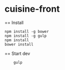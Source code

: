 cuisine-front
=============

== Install

```
npm install -g bower
npm install -g gulp
npm install
bower install
```

== Start dev

```
	gulp
```